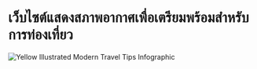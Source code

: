 # เว็บไซต์แสดงสภาพอากาศเพื่อเตรียมพร้อมสำหรับการท่องเที่ยว

![Yellow Illustrated Modern Travel Tips Infographic](https://github.com/user-attachments/assets/9609dd83-48b8-4a31-8520-83be5733cbe5)
